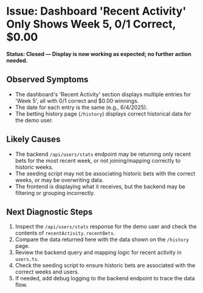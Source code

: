 # Issue: Dashboard 'Recent Activity' Only Shows Week 5, 0/1 Correct, $0.00

**Status: Closed — Display is now working as expected; no further action needed.**

## Observed Symptoms
- The dashboard's 'Recent Activity' section displays multiple entries for 'Week 5', all with 0/1 correct and $0.00 winnings.
- The date for each entry is the same (e.g., 6/4/2025).
- The betting history page (`/history`) displays correct historical data for the demo user.

## Likely Causes
- The backend `/api/users/stats` endpoint may be returning only recent bets for the most recent week, or not joining/mapping correctly to historic weeks.
- The seeding script may not be associating historic bets with the correct weeks, or may be overwriting data.
- The frontend is displaying what it receives, but the backend may be filtering or grouping incorrectly.

## Next Diagnostic Steps
1. Inspect the `/api/users/stats` response for the demo user and check the contents of `recentActivity.recentBets`.
2. Compare the data returned here with the data shown on the `/history` page.
3. Review the backend query and mapping logic for recent activity in `users.ts`.
4. Check the seeding script to ensure historic bets are associated with the correct weeks and users.
5. If needed, add debug logging to the backend endpoint to trace the data flow. 